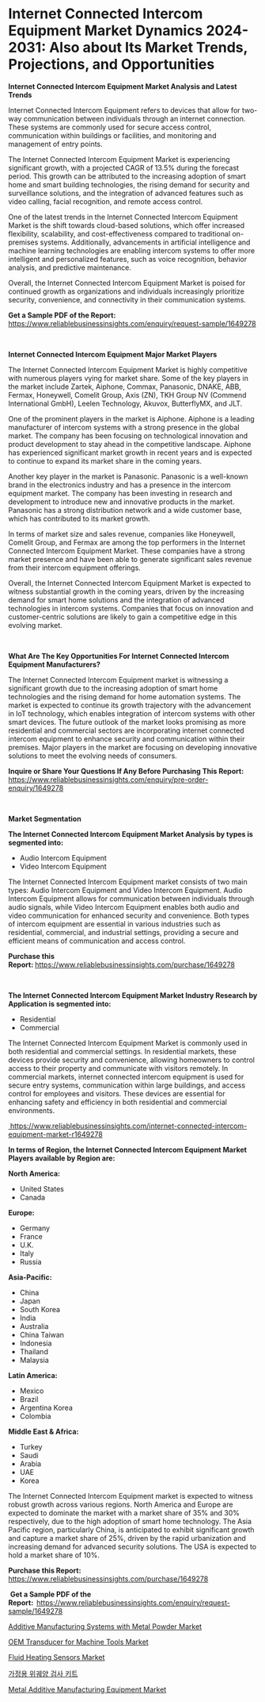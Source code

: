 <p><h1>Internet Connected Intercom Equipment Market Dynamics 2024-2031: Also about Its Market Trends, Projections, and Opportunities</h1></p><p><strong>Internet Connected Intercom Equipment Market Analysis and Latest Trends</strong></p>
<p><p>Internet Connected Intercom Equipment refers to devices that allow for two-way communication between individuals through an internet connection. These systems are commonly used for secure access control, communication within buildings or facilities, and monitoring and management of entry points.</p><p>The Internet Connected Intercom Equipment Market is experiencing significant growth, with a projected CAGR of 13.5% during the forecast period. This growth can be attributed to the increasing adoption of smart home and smart building technologies, the rising demand for security and surveillance solutions, and the integration of advanced features such as video calling, facial recognition, and remote access control.</p><p>One of the latest trends in the Internet Connected Intercom Equipment Market is the shift towards cloud-based solutions, which offer increased flexibility, scalability, and cost-effectiveness compared to traditional on-premises systems. Additionally, advancements in artificial intelligence and machine learning technologies are enabling intercom systems to offer more intelligent and personalized features, such as voice recognition, behavior analysis, and predictive maintenance.</p><p>Overall, the Internet Connected Intercom Equipment Market is poised for continued growth as organizations and individuals increasingly prioritize security, convenience, and connectivity in their communication systems.</p></p>
<p><strong>Get a Sample PDF of the Report:&nbsp;</strong> <a href="https://www.reliablebusinessinsights.com/enquiry/request-sample/1649278">https://www.reliablebusinessinsights.com/enquiry/request-sample/1649278</a></p>
<p>&nbsp;</p>
<p><strong>Internet Connected Intercom Equipment Major Market Players</strong></p>
<p><p>The Internet Connected Intercom Equipment Market is highly competitive with numerous players vying for market share. Some of the key players in the market include Zartek, Aiphone, Commax, Panasonic, DNAKE, ABB, Fermax, Honeywell, Comelit Group, Axis (ZN), TKH Group NV (Commend International GmbH), Leelen Technology, Akuvox, ButterflyMX, and JLT.</p><p>One of the prominent players in the market is Aiphone. Aiphone is a leading manufacturer of intercom systems with a strong presence in the global market. The company has been focusing on technological innovation and product development to stay ahead in the competitive landscape. Aiphone has experienced significant market growth in recent years and is expected to continue to expand its market share in the coming years.</p><p>Another key player in the market is Panasonic. Panasonic is a well-known brand in the electronics industry and has a presence in the intercom equipment market. The company has been investing in research and development to introduce new and innovative products in the market. Panasonic has a strong distribution network and a wide customer base, which has contributed to its market growth.</p><p>In terms of market size and sales revenue, companies like Honeywell, Comelit Group, and Fermax are among the top performers in the Internet Connected Intercom Equipment Market. These companies have a strong market presence and have been able to generate significant sales revenue from their intercom equipment offerings.</p><p>Overall, the Internet Connected Intercom Equipment Market is expected to witness substantial growth in the coming years, driven by the increasing demand for smart home solutions and the integration of advanced technologies in intercom systems. Companies that focus on innovation and customer-centric solutions are likely to gain a competitive edge in this evolving market.</p></p>
<p>&nbsp;</p>
<p><strong>What Are The Key Opportunities For Internet Connected Intercom Equipment Manufacturers?</strong></p>
<p><p>The Internet Connected Intercom Equipment market is witnessing a significant growth due to the increasing adoption of smart home technologies and the rising demand for home automation systems. The market is expected to continue its growth trajectory with the advancement in IoT technology, which enables integration of intercom systems with other smart devices. The future outlook of the market looks promising as more residential and commercial sectors are incorporating internet connected intercom equipment to enhance security and communication within their premises. Major players in the market are focusing on developing innovative solutions to meet the evolving needs of consumers.</p></p>
<p><strong>Inquire or Share Your Questions If Any Before Purchasing This Report:</strong> <a href="https://www.reliablebusinessinsights.com/enquiry/pre-order-enquiry/1649278">https://www.reliablebusinessinsights.com/enquiry/pre-order-enquiry/1649278</a></p>
<p>&nbsp;</p>
<p><strong>Market Segmentation</strong></p>
<p><strong>The Internet Connected Intercom Equipment Market Analysis by types is segmented into:</strong></p>
<p><ul><li>Audio Intercom Equipment</li><li>Video Intercom Equipment</li></ul></p>
<p><p>The Internet Connected Intercom Equipment market consists of two main types: Audio Intercom Equipment and Video Intercom Equipment. Audio Intercom Equipment allows for communication between individuals through audio signals, while Video Intercom Equipment enables both audio and video communication for enhanced security and convenience. Both types of intercom equipment are essential in various industries such as residential, commercial, and industrial settings, providing a secure and efficient means of communication and access control.</p></p>
<p><strong>Purchase this Report:&nbsp;</strong><a href="https://www.reliablebusinessinsights.com/purchase/1649278">https://www.reliablebusinessinsights.com/purchase/1649278</a></p>
<p>&nbsp;</p>
<p><strong>The Internet Connected Intercom Equipment Market Industry Research by Application is segmented into:</strong></p>
<p><ul><li>Residential</li><li>Commercial</li></ul></p>
<p><p>The Internet Connected Intercom Equipment Market is commonly used in both residential and commercial settings. In residential markets, these devices provide security and convenience, allowing homeowners to control access to their property and communicate with visitors remotely. In commercial markets, internet connected intercom equipment is used for secure entry systems, communication within large buildings, and access control for employees and visitors. These devices are essential for enhancing safety and efficiency in both residential and commercial environments.</p></p>
<p><a href="https://www.reliablebusinessinsights.com/internet-connected-intercom-equipment-market-r1649278">&nbsp;https://www.reliablebusinessinsights.com/internet-connected-intercom-equipment-market-r1649278</a></p>
<p><strong>In terms of Region, the Internet Connected Intercom Equipment Market Players available by Region are:</strong></p>
<p>
    <p> <strong> North America: </strong>
        <ul>
            <li>United States</li>
            <li>Canada</li>
        </ul>
        </p> 
    <p> <strong> Europe: </strong>
        <ul>
            <li>Germany</li>
            <li>France</li>
            <li>U.K.</li>
            <li>Italy</li>
            <li>Russia</li>
        </ul>
        </p> 
    <p> <strong> Asia-Pacific: </strong>
        <ul>
            <li>China</li>
            <li>Japan</li>
            <li>South Korea</li>
            <li>India</li>
            <li>Australia</li>
            <li>China Taiwan</li>
            <li>Indonesia</li>
            <li>Thailand</li>
            <li>Malaysia</li>
        </ul>
        </p> 
    <p> <strong> Latin America: </strong>
        <ul>
            <li>Mexico</li>
            <li>Brazil</li>
            <li>Argentina Korea</li>
            <li>Colombia</li>
        </ul>
        </p> 
    <p> <strong> Middle East & Africa: </strong>
        <ul>
            <li>Turkey</li>
            <li>Saudi</li>
            <li>Arabia</li>
            <li>UAE</li>
            <li>Korea</li>
        </ul>
    </p>
    </p>
<p><p>The Internet Connected Intercom Equipment market is expected to witness robust growth across various regions. North America and Europe are expected to dominate the market with a market share of 35% and 30% respectively, due to the high adoption of smart home technology. The Asia Pacific region, particularly China, is anticipated to exhibit significant growth and capture a market share of 25%, driven by the rapid urbanization and increasing demand for advanced security solutions. The USA is expected to hold a market share of 10%.</p></p>
<p><strong>Purchase this Report: </strong><a href="https://www.reliablebusinessinsights.com/purchase/1649278">https://www.reliablebusinessinsights.com/purchase/1649278</a></p>
<p>&nbsp;<strong>Get a Sample PDF of the Report:&nbsp;&nbsp;</strong><a href="https://www.reliablebusinessinsights.com/enquiry/request-sample/1649278">https://www.reliablebusinessinsights.com/enquiry/request-sample/1649278</a></p>
<p><strong></strong></p>
<p><p><a href="https://github.com/sonuprakash1/Market-Research-Report-List-3/blob/main/additive-manufacturing-systems-with-metal-powder-market.md">Additive Manufacturing Systems with Metal Powder Market</a></p><p><a href="https://issuu.com/reportprime-2/docs/oem-transducer-for-machine-tools-market-size-2030.">OEM Transducer for Machine Tools Market</a></p><p><a href="https://issuu.com/reportprime-2/docs/fluid-heating-sensors-market-size-2030.pptx">Fluid Heating Sensors Market</a></p><p><a href="https://github.com/victorsharp87978/Market-Research-Report-List-1/blob/main/3254651104034.md">가정용 위궤양 검사 키트</a></p><p><a href="https://github.com/Whitneyboyettebo9kiw7yr13/Market-Research-Report-List-2/blob/main/metal-additive-manufacturing-equipment-market.md">Metal Additive Manufacturing Equipment Market</a></p></p>